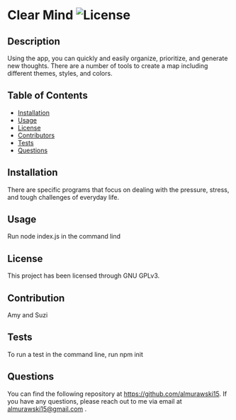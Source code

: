 
    
# Clear Mind ![License](https://img.shields.io/badge/License-GPLv3-blue.svg)

## Description

Using the app, you can quickly and easily organize, prioritize, and generate new thoughts. There are a number of tools to create a map including different themes, styles, and colors.

## Table of Contents

- [Installation](#Installation)
- [Usage](#Usage)
- [License](#License)
- [Contributors](#Contribution)
- [Tests](#Tests)
- [Questions](#Questions)

## Installation

There are specific programs that focus on dealing with the pressure, stress, and tough challenges of everyday life. 

## Usage 

Run node index.js in the command lind

## License

This project has been licensed through GNU GPLv3.

## Contribution

Amy and Suzi 

## Tests

To run a test in the command line, run npm init

## Questions

You can find the following repository at https://github.com/almurawski15. If you have any questions, please reach out to me via email at almurawski15@gmail.com .